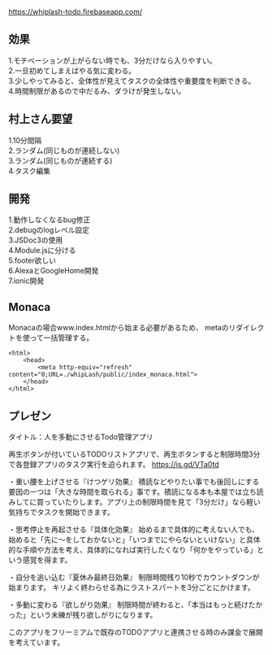 https://whiplash-todo.firebaseapp.com/  

## 効果  
1.モチベーションが上がらない時でも、3分だけなら入りやすい。  
2.一旦初めてしまえばやる気に変わる。  
3.少しやってみると、全体性が見えてタスクの全体性や重要度を判断できる。  
4.時間制限があるので中だるみ、ダラけが発生しない。  
  
  
## 村上さん要望  
1.10分間隔  
2.ランダム(同じものが連続しない)  
3.ランダム(同じものが連続する)  
4.タスク編集  
  
  
  
## 開発  
1.動作しなくなるbug修正  
2.debugのlogレベル設定  
3.JSDoc3の使用  
4.Module.jsに分ける  
5.footer欲しい  
6.AlexaとGoogleHome開発  
7.ionic開発  
  
## Monaca 
Monacaの場合www.index.htmlから始まる必要があるため、
metaのリダイレクトを使って一括管理する。
```
<html>
    <head>
        <meta http-equiv="refresh" content="0;URL=./whipLash/public/index_monaca.html">
    </head>
</html>
```




## プレゼン
タイトル：人を多動にさせるTodo管理アプリ

再生ボタンが付いているTODOリストアプリで、再生ボタンすると制限時間3分で各登録アプリのタスク実行を迫られます。
https://is.gd/VTa0td

・重い腰を上げさせる『けつゲリ効果』
積読などやりたい事でも後回しにする要因の一つは「大きな時間を取られる」事です。積読になる本も本屋では立ち読みしてに買っていたりします。アプリ上の制限時間を見て「3分だけ」なら軽い気持ちでタスクを開始できます。

・思考停止を再起させる『具体化効果』
始めるまで具体的に考えない人でも、始めると「先に〜をしておかないと」「いつまでにやらないといけない」と具体的な手順や方法を考え、具体的になれば実行したくなり「何かをやっている」という感覚を得ます。

・自分を追い込む『夏休み最終日効果』
制限時間残り10秒でカウントダウンが始まります。
キリよく終わらせる為にラストスパートを3分ごとにかけます。

・多動に変わる『欲しがり効果』
制限時間が終わると、「本当はもっと続けたかった」という未練が残り欲しがりになります。

このアプリをフリーミアムで既存のTODOアプリと連携させる時のみ課金で展開を考えています。